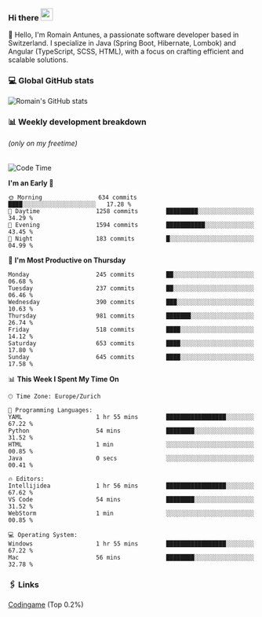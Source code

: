 ### Hi there <img src="https://media.giphy.com/media/hvRJCLFzcasrR4ia7z/giphy.gif" width="25px" height="25px">

👋 Hello, I'm Romain Antunes, a passionate software developer based in Switzerland. I specialize in Java (Spring Boot, Hibernate, Lombok) and Angular (TypeScript, SCSS, HTML), with a focus on crafting efficient and scalable solutions.

### 💻 Global GitHub stats
![Romain's GitHub stats](https://github-readme-streak-stats.herokuapp.com/?user=romainantunes&theme=dark)


### 📊 Weekly development breakdown 
###### *(only on my freetime)*

<!--START_SECTION:wakastats-->
![Code Time](http://img.shields.io/badge/Code%20Time-1%2C714%20hrs%2010%20mins-blue)

**I'm an Early 🐤** 

```text
🌞 Morning                634 commits         ████░░░░░░░░░░░░░░░░░░░░░   17.28 % 
🌆 Daytime                1258 commits        █████████░░░░░░░░░░░░░░░░   34.29 % 
🌃 Evening                1594 commits        ███████████░░░░░░░░░░░░░░   43.45 % 
🌙 Night                  183 commits         █░░░░░░░░░░░░░░░░░░░░░░░░   04.99 % 
```
📅 **I'm Most Productive on Thursday** 

```text
Monday                   245 commits         ██░░░░░░░░░░░░░░░░░░░░░░░   06.68 % 
Tuesday                  237 commits         ██░░░░░░░░░░░░░░░░░░░░░░░   06.46 % 
Wednesday                390 commits         ███░░░░░░░░░░░░░░░░░░░░░░   10.63 % 
Thursday                 981 commits         ███████░░░░░░░░░░░░░░░░░░   26.74 % 
Friday                   518 commits         ████░░░░░░░░░░░░░░░░░░░░░   14.12 % 
Saturday                 653 commits         ████░░░░░░░░░░░░░░░░░░░░░   17.80 % 
Sunday                   645 commits         ████░░░░░░░░░░░░░░░░░░░░░   17.58 % 
```


📊 **This Week I Spent My Time On** 

```text
🕑︎ Time Zone: Europe/Zurich

💬 Programming Languages: 
YAML                     1 hr 55 mins        █████████████████░░░░░░░░   67.22 % 
Python                   54 mins             ████████░░░░░░░░░░░░░░░░░   31.52 % 
HTML                     1 min               ░░░░░░░░░░░░░░░░░░░░░░░░░   00.85 % 
Java                     0 secs              ░░░░░░░░░░░░░░░░░░░░░░░░░   00.41 % 

🔥 Editors: 
Intellijidea             1 hr 56 mins        █████████████████░░░░░░░░   67.62 % 
VS Code                  54 mins             ████████░░░░░░░░░░░░░░░░░   31.52 % 
WebStorm                 1 min               ░░░░░░░░░░░░░░░░░░░░░░░░░   00.85 % 

💻 Operating System: 
Windows                  1 hr 55 mins        █████████████████░░░░░░░░   67.22 % 
Mac                      56 mins             ████████░░░░░░░░░░░░░░░░░   32.78 % 
```


<!--END_SECTION:wakastats-->

### 🖇 Links

[Codingame](https://www.codingame.com/profile/defc3ee5279aecc1bb6114e1f994ea9b3325423) (Top 0.2%)
